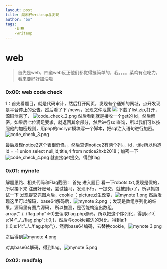 ```yaml
---
layout: post
title: 湖湘杯writeup与复现
author: "bo"
tags:
    -比赛
    -writeup
---
```

# web
>首先是web，四道web反正他们都觉得挺简单的，我。。。。菜鸡有点吃力，看来要好好加油啦   

### **0x00: web code check**

1：首先看题目，就是代码审计，然后打开网页，发现有个通知的网址，点开发现是平台停止的公告。然后看了下 /news，发现文件泄露
 ![](https://i.loli.net/2018/11/19/5bf2b9ba950b0.png)
下载了list.zip,打开，源码泄露了，
  ![code_check_2.png](https://i.loli.net/2018/11/19/5bf2c32ca48d0.png)
然后看到就是接收一个get的 id，然后解密，如果后七位满足要求，就返回其余部分，然后进行sql查询，所以我们可以按照他的加密规则，用php的mcrypt模块写一个脚本，把sql注入语句进行加密。![code_check_3.png](https://i.loli.net/2018/11/19/5bf2c32bcde42.png)

最后发现notice2这个表很奇怪，，然后查询notice2有两个列。，id，title所以构造
Id = -1 union select null,id,title,4 from notice2hxb2018；加密一下
![code_check_4.png](https://i.loli.net/2018/11/19/5bf2c32be7250.png)
就直接get提交，得到flag
 

### **0x01: mynote**
解题思路、相关代码和Flag截图：
首先 进入题目
    看一下robots.txt,发现是假的，所以接下来
注册好账号，尝试挂马，发现不行，一提交，就被封ip了，所以抓包试一下
发现提交完图片后，cookie ：picture发生改变，![mynote 1.png](https://i.loli.net/2018/11/20/5bf2ec0b37f9c.png)
 然后发现这里可以解码，base64解码后，![mynote 2.png](https://i.loli.net/2018/11/20/5bf2ec0b4622b.png) ；发现是数组序列化的结果。源码里有图片源码，
所以推测，是否能构造出数组，array(“../../flag.php”=>0)去读取flag.php源码，所以把这个序列化，得到a:1:{ s:14:"../../flag.php"; i:0;}，然后与cookie那边的对比，得到a:1:{i:0;s:14:"../../flag.php";}，然后base64编码，去替换cookie，![mynote 3.png](https://i.loli.net/2018/11/20/5bf2ec0b36a7a.png)
 

之后得到![mynote 4.png](https://i.loli.net/2018/11/20/5bf2ec0b371b3.png)
 
对其base64解码，得到flag。![mynote 5.png](https://i.loli.net/2018/11/20/5bf2ec0b45b29.png)
 

 ### **0x02: readfalg**
 






